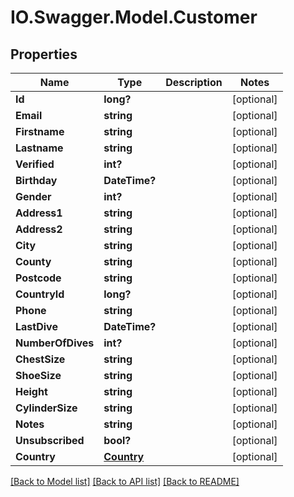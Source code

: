 # IO.Swagger.Model.Customer
## Properties

Name | Type | Description | Notes
------------ | ------------- | ------------- | -------------
**Id** | **long?** |  | [optional] 
**Email** | **string** |  | [optional] 
**Firstname** | **string** |  | [optional] 
**Lastname** | **string** |  | [optional] 
**Verified** | **int?** |  | [optional] 
**Birthday** | **DateTime?** |  | [optional] 
**Gender** | **int?** |  | [optional] 
**Address1** | **string** |  | [optional] 
**Address2** | **string** |  | [optional] 
**City** | **string** |  | [optional] 
**County** | **string** |  | [optional] 
**Postcode** | **string** |  | [optional] 
**CountryId** | **long?** |  | [optional] 
**Phone** | **string** |  | [optional] 
**LastDive** | **DateTime?** |  | [optional] 
**NumberOfDives** | **int?** |  | [optional] 
**ChestSize** | **string** |  | [optional] 
**ShoeSize** | **string** |  | [optional] 
**Height** | **string** |  | [optional] 
**CylinderSize** | **string** |  | [optional] 
**Notes** | **string** |  | [optional] 
**Unsubscribed** | **bool?** |  | [optional] 
**Country** | [**Country**](Country.md) |  | [optional] 

[[Back to Model list]](../README.md#documentation-for-models) [[Back to API list]](../README.md#documentation-for-api-endpoints) [[Back to README]](../README.md)

